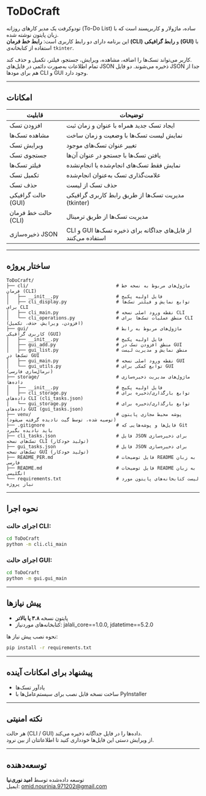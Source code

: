 # ToDoCraft

تودوکرفت یک مدیر کارهای روزانه (To-Do List) ساده، ماژولار و کاربرپسند است که با زبان پایتون نوشته شده.  
این برنامه دارای دو رابط کاربری است: **رابط خط فرمان (CLI)** و **رابط گرافیکی (GUI)** با استفاده از کتابخانه‌ی `tkinter`.

کاربر می‌تواند تسک‌ها را اضافه، مشاهده، ویرایش، جستجو، فیلتر، تکمیل و حذف کند.   
تمام اطلاعات به‌صورت دائمی در فایل‌های JSON ذخیره می‌شوند. دو فایل JSON جدا از هم برای مودها CLI و GUI وجود دارد.

---

## امکانات

| قابلیت | توضیحات |
|--------|---------|
| افزودن تسک | ایجاد تسک جدید همراه با عنوان و زمان ثبت |
| مشاهده تسک‌ها | نمایش لیست تسک‌ها با وضعیت و زمان ساخت |
| ویرایش تسک | تغییر عنوان تسک‌های موجود |
| جستجوی تسک | یافتن تسک‌ها با جستجو در عنوان آن‌ها |
| فیلتر تسک‌ها | نمایش فقط تسک‌های انجام‌شده یا انجام‌نشده |
| تکمیل تسک | علامت‌گذاری تسک به‌عنوان انجام‌شده |
| حذف تسک | حذف تسک از لیست |
| حالت گرافیکی (GUI) | مدیریت تسک‌ها از طریق رابط کاربری گرافیکی (tkinter) |
| حالت خط فرمان (CLI) | مدیریت تسک‌ها از طریق ترمینال |
| ذخیره‌سازی JSON | CLI و GUI از فایل‌های جداگانه برای ذخیره تسک‌ها استفاده می‌کنند |

---

## ساختار پروژه

```
ToDoCraft/
├── cli/                                # ماژول‌های مربوط به نسخه خط فرمان (CLI)
│   ├── __init__.py                     # فایل اولیه پکیج
│   ├── cli_display.py                  # توابع نمایش و فیلتر تسک‌ها برای CLI
│   ├── cli_main.py                     # نقطه ورود اصلی نسخه CLI
│   └── cli_operations.py               # منطق عملیات تسک‌ها برای CLI (افزودن، ویرایش، حذف، تکمیل)
├── gui/                                # ماژول‌های مربوط به رابط کاربری گرافیکی (GUI)
│   ├── __init__.py                     # فایل اولیه پکیج
│   ├── gui_add.py                      # منطق افزودن تسک در GUI
│   ├── gui_list.py                     # منطق نمایش و مدیریت لیست تسک‌ها در GUI
│   ├── gui_main.py                     # نقطه ورود اصلی نسخه GUI
│   └── gui_utils.py                    # توابع کمکی برای GUI (نرمال‌سازی فارسی)
├── storage/                            # ماژول‌های مدیریت ذخیره‌سازی داده‌ها
│   ├── __init__.py                     # فایل اولیه پکیج
│   ├── cli_storage.py                  # توابع بارگذاری/ذخیره برای داده‌های CLI (cli_tasks.json)
│   └── gui_storage.py                  # توابع بارگذاری/ذخیره برای داده‌های GUI (gui_tasks.json)
├── venv/                               # پوشه محیط مجازی پایتون (توصیه شده، توسط گیت نادیده گرفته می‌شود)
├── .gitignore                          # فایل‌ها و پوشه‌هایی که Git باید نادیده بگیرد
├── cli_tasks.json                      # فایل JSON برای ذخیره‌سازی تسک‌های نسخه CLI (تولید خودکار)
├── gui_tasks.json                      # فایل JSON برای ذخیره‌سازی تسک‌های نسخه GUI (تولید خودکار)
├── README_PER.md                       # فایل توضیحات README به زبان فارسی
├── README.md                           # فایل توضیحات README به زبان انگلیسی
└── requirements.txt                    # لیست کتابخانه‌های پایتون مورد نیاز پروژه
```

---

## نحوه اجرا

### اجرای حالت CLI:

```bash
cd ToDoCraft
python -m cli.cli_main
```

### اجرای حالت GUI:

```bash
cd ToDoCraft
python -m gui.gui_main
```

---

## پیش‌ نیازها

- پایتون نسخه **۳.۸ یا بالاتر**
- کتابخانه‌های موردنیاز:
jalali_core==1.0.0,
jdatetime==5.2.0
    
نحوه نصب پیش نیاز ها:
```bash
pip install -r requirements.txt
```

---

## پیشنهاد برای امکانات آینده

- یادآور تسک‌ها
- ساخت نسخه قابل نصب برای سیستم‌عامل‌ها با PyInstaller

---

## نکته امنیتی

هر حالت (CLI / GUI) داده‌ها را در فایل جداگانه ذخیره می‌کند.  
از ویرایش دستی این فایل‌ها خودداری کنید تا اطلاعاتتان از بین نرود.

---

## توسعه‌دهنده

توسعه داده‌شده توسط **امید نوری‌نیا**  
ایمیل: omid.nourinia.971202@gmail.com
